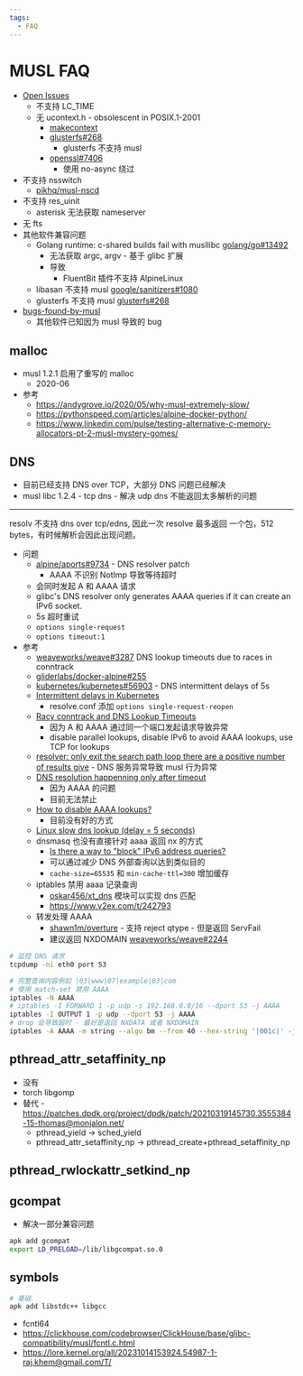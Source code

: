 ```yaml
---
tags:
  - FAQ
---
```


# MUSL FAQ

- [Open Issues](https://wiki.musl-libc.org/open-issues.html)
  - 不支持 LC_TIME
  - 无 ucontext.h - obsolescent in POSIX.1-2001
    - [makecontext](https://pubs.opengroup.org/onlinepubs/009695399/functions/makecontext.html#tag_03_356_08)
    - [glusterfs#268](https://github.com/gluster/glusterfs/issues/268)
      - glusterfs 不支持 musl
    - [openssl#7406](https://github.com/openssl/openssl/issues/7406)
      - 使用 no-async 绕过
- 不支持 nsswitch
  - [pikhq/musl-nscd](https://github.com/pikhq/musl-nscd)
- 不支持 res_uinit
  - asterisk 无法获取 nameserver
- 无 fts
- 其他软件兼容问题
  - Golang runtime: c-shared builds fail with musllibc
    [golang/go#13492](https://github.com/golang/go/issues/13492)
    - 无法获取 argc, argv - 基于 glibc 扩展
    - 导致
      - FluentBit 插件不支持 AlpineLinux
  - libasan 不支持 musl
    [google/sanitizers#1080](https://github.com/google/sanitizers/issues/1080)
  - glusterfs 不支持 musl [glusterfs#268](https://github.com/gluster/glusterfs/issues/268)
- [bugs-found-by-musl](https://wiki.musl-libc.org/bugs-found-by-musl.html)
  - 其他软件已知因为 musl 导致的 bug

## malloc

- musl 1.2.1 启用了重写的 malloc
  - 2020-06
- 参考
  - https://andygrove.io/2020/05/why-musl-extremely-slow/
  - https://pythonspeed.com/articles/alpine-docker-python/
  - https://www.linkedin.com/pulse/testing-alternative-c-memory-allocators-pt-2-musl-mystery-gomes/

## DNS

- 目前已经支持 DNS over TCP，大部分 DNS 问题已经解决
- musl libc 1.2.4 - tcp dns - 解决 udp dns 不能返回太多解析的问题

---

resolv 不支持 dns over tcp/edns, 因此一次 resolve 最多返回 一个包，512 bytes，有时候解析会因此出现问题。

- 问题
  - [alpine/aports#9734](https://gitlab.alpinelinux.org/alpine/aports/issues/9734) - DNS resolver patch
    - AAAA 不识别 NotImp 导致等待超时
  - 会同时发起 A 和 AAAA 请求
  - glibc's DNS resolver only generates AAAA queries if it can create an IPv6 socket.
  - 5s 超时重试
  - `options single-request`
  - `options timeout:1`
- 参考
  - [weaveworks/weave#3287](https://github.com/weaveworks/weave/issues/3287) DNS lookup timeouts due to races in conntrack
  - [gliderlabs/docker-alpine#255](https://github.com/gliderlabs/docker-alpine/issues/255)
  - [kubernetes/kubernetes#56903](https://github.com/kubernetes/kubernetes/issues/56903#issuecomment-462252499) - DNS intermittent delays of 5s
  - [Intermittent delays in Kubernetes](https://medium.com/techmindtickle/e9de8239e2fa)
    - resolve.conf 添加 `options single-request-reopen`
  - [Racy conntrack and DNS Lookup Timeouts](https://dzone.com/articles/racy-conntrack-and-dns-lookup-timeouts)
    - 因为 A 和 AAAA 通过同一个端口发起请求导致异常
    - disable parallel lookups, disable IPv6 to avoid AAAA lookups, use TCP for lookups
  - [resolver: only exit the search path loop there are a positive number of results give](https://www.openwall.com/lists/musl/2018/03/30/4) - DNS 服务异常导致 musl 行为异常
  - [DNS resolution happenning only after timeout](https://www.openwall.com/lists/musl/2017/10/04/6)
    - 因为 AAAA 的问题
    - 目前无法禁止
  - [How to disable AAAA lookups?](https://serverfault.com/questions/632665)
    - 目前没有好的方式
  - [Linux slow dns lookup (delay = 5 seconds)](https://www.math.tamu.edu/~comech/tools/linux-slow-dns-lookup/)
  - dnsmasq 也没有直接针对 aaaa 返回 nx 的方式
    - [Is there a way to "block" IPv6 address queries?](http://lists.thekelleys.org.uk/pipermail/dnsmasq-discuss/2005q2/000229.html)
    - 可以通过减少 DNS 外部查询以达到类似目的
    - `cache-size=65535` 和 `min-cache-ttl=300` 增加缓存
  - iptables 禁用 aaaa 记录查询
    - [oskar456/xt_dns](https://github.com/oskar456/xt_dns) 模块可以实现 dns 匹配
    - https://www.v2ex.com/t/242793
  - 转发处理 AAAA
    - [shawn1m/overture](https://github.com/shawn1m/overture) - 支持 reject qtype - 但是返回 ServFail
    - 建议返回 NXDOMAIN [weaveworks/weave#2244](https://github.com/weaveworks/weave/issues/2244)

```bash
# 监控 DNS 请求
tcpdump -ni eth0 port 53

# 完整查询内容例如 |03|www|07|example|03|com
# 使用 match-set 禁用 AAAA
iptables -N AAAA
# iptables -I FORWARD 1 -p udp -s 192.168.0.0/16 --dport 53 -j AAAA
iptables -I OUTPUT 1 -p udp --dport 53 -j AAAA
# drop 会导致超时 - 最好是返回 NXDATA 或者 NXDOMAIN
iptables -A AAAA -m string --algo bm --from 40 --hex-string '|001c|' -j DROP
```

## pthread_attr_setaffinity_np

- 没有
- torch libgomp
- 替代 - https://patches.dpdk.org/project/dpdk/patch/20210319145730.3555384-15-thomas@monjalon.net/
  - pthread_yield -> sched_yield
  - pthread_attr_setaffinity_np -> pthread_create+pthread_setaffinity_np

## pthread_rwlockattr_setkind_np

## gcompat

- 解决一部分兼容问题

```bash
apk add gcompat
export LD_PRELOAD=/lib/libgcompat.so.0
```

## symbols

```bash
# 基础
apk add libstdc++ libgcc
```

- fcntl64
- https://clickhouse.com/codebrowser/ClickHouse/base/glibc-compatibility/musl/fcntl.c.html
- https://lore.kernel.org/all/20231014153924.54987-1-raj.khem@gmail.com/T/
